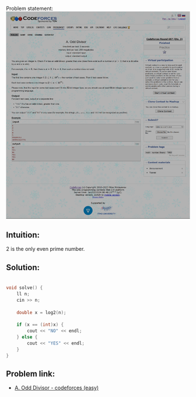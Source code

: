 Problem statement:
![A. Odd Divisor](codeforces/../Assets/A.%20Odd%20Divisor.png)

## Intuition:
$2$ is the only even prime number. 


## Solution:
```c++

void solve() {
    ll n;
    cin >> n;

    double x = log2(n);

    if (x == (int)x) {
        cout << "NO" << endl;
    } else {
        cout << "YES" << endl;
    }
}
```

## Problem link:
- [A. Odd Divisor - codeforces (easy)](https://codeforces.com/contest/1475/problem/A)